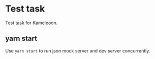 # Test task

Test task for Kameleoon.

## yarn start

Use `yarn start` to run json mock server and dev server concurrently.


